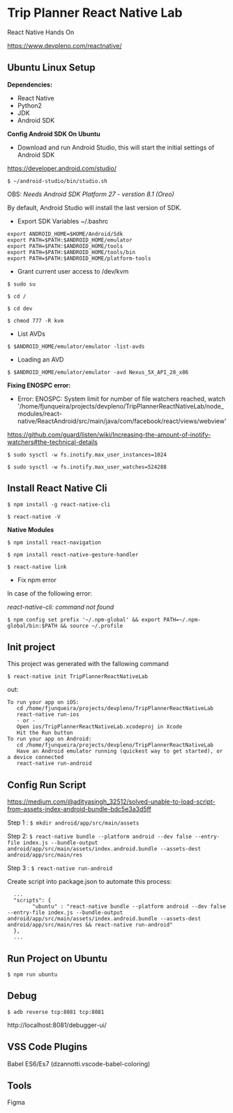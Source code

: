 # Trip Planner React Native Lab

React Native Hands On

https://www.devpleno.com/reactnative/


## Ubuntu Linux Setup

**Dependencies:**

* React Native
* Python2
* JDK
* Android SDK


**Config Android SDK On Ubuntu**

* Download and run Android Studio, this will start the initial settings of Android SDK

https://developer.android.com/studio/

`$ ~/android-studio/bin/studio.sh
`

OBS: _Needs Android SDK Platform 27 - verstion 8.1 (Oreo)_ 

By default, Android Studio will install the last version of SDK. 


* Export SDK Variables ~/.bashrc

```
export ANDROID_HOME=$HOME/Android/Sdk
export PATH=$PATH:$ANDROID_HOME/emulator
export PATH=$PATH:$ANDROID_HOME/tools
export PATH=$PATH:$ANDROID_HOME/tools/bin
export PATH=$PATH:$ANDROID_HOME/platform-tools
```

* Grant current user access to /dev/kvm

`$ sudo su
`

`$ cd /
`

`$ cd dev
`

`$ chmod 777 -R kvm
` 


* List AVDs 

`$ $ANDROID_HOME/emulator/emulator -list-avds`

* Loading an AVD

`$ $ANDROID_HOME/emulator/emulator -avd Nexus_5X_API_28_x86`


**Fixing ENOSPC error:**

* Error: ENOSPC: System limit for number of file watchers reached, watch '/home/fjunqueira/projects/devpleno/TripPlannerReactNativeLab/node_modules/react-native/ReactAndroid/src/main/java/com/facebook/react/views/webview'

https://github.com/guard/listen/wiki/Increasing-the-amount-of-inotify-watchers#the-technical-details


`$ sudo sysctl -w fs.inotify.max_user_instances=1024
`

`$ sudo sysctl -w fs.inotify.max_user_watches=524288
`


## Install React Native Cli

`$ npm install -g react-native-cli
`

`$ react-native -V
`

**Native Modules**

`$ npm install react-navigation
`

`$ npm install react-native-gesture-handler
`

`$ react-native link
`


* Fix npm error

In case of the following error:

_react-native-cli: command not found_

` $ npm config set prefix '~/.npm-global' && export PATH=~/.npm-global/bin:$PATH && source ~/.profile
` 


## Init project

This project was generated with the fallowing command

`$ react-native init TripPlannerReactNativeLab`

out:

```
To run your app on iOS:
   cd /home/fjunqueira/projects/devpleno/TripPlannerReactNativeLab
   react-native run-ios
   - or -
   Open ios/TripPlannerReactNativeLab.xcodeproj in Xcode
   Hit the Run button
To run your app on Android:
   cd /home/fjunqueira/projects/devpleno/TripPlannerReactNativeLab
   Have an Android emulator running (quickest way to get started), or a device connected
   react-native run-android
```

## Config Run Script

https://medium.com/@adityasingh_32512/solved-unable-to-load-script-from-assets-index-android-bundle-bdc5e3a3d5ff


Step 1 :
`$ mkdir android/app/src/main/assets`

Step 2:
`$ react-native bundle --platform android --dev false --entry-file index.js --bundle-output android/app/src/main/assets/index.android.bundle --assets-dest android/app/src/main/res`

Step 3 :
`$ react-native run-android`

Create script into package.json to automate this process:

```
  ...
  "scripts": {
        "ubuntu" : "react-native bundle --platform android --dev false --entry-file index.js --bundle-output android/app/src/main/assets/index.android.bundle --assets-dest android/app/src/main/res && react-native run-android"
  },
  ...
```


## Run Project on Ubuntu

`$ npm run ubuntu
`

## Debug

`$ adb reverse tcp:8081 tcp:8081
`

http://localhost:8081/debugger-ui/



## VSS Code Plugins

Babel ES6/Es7 (dzannotti.vscode-babel-coloring)


## Tools

Figma



